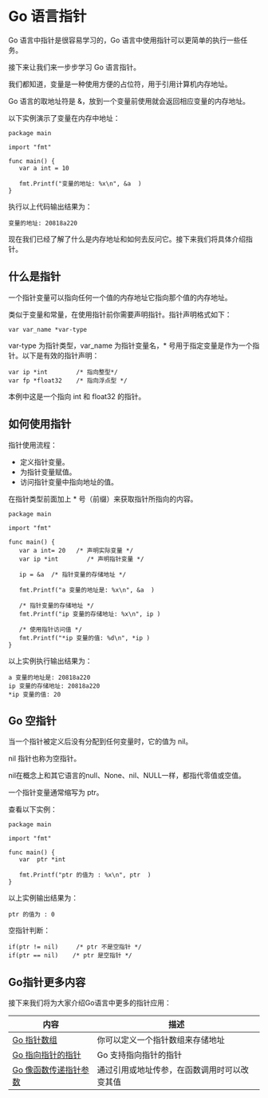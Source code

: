 # Go 语言指针

Go 语言中指针是很容易学习的，Go 语言中使用指针可以更简单的执行一些任务。

接下来让我们来一步步学习 Go 语言指针。

我们都知道，变量是一种使用方便的占位符，用于引用计算机内存地址。

Go 语言的取地址符是 &，放到一个变量前使用就会返回相应变量的内存地址。

以下实例演示了变量在内存中地址：

```
package main

import "fmt"

func main() {
   var a int = 10   

   fmt.Printf("变量的地址: %x\n", &a  )
}

```

执行以上代码输出结果为：

```
变量的地址: 20818a220

```

现在我们已经了解了什么是内存地址和如何去反问它。接下来我们将具体介绍指针。

## 什么是指针

一个指针变量可以指向任何一个值的内存地址它指向那个值的内存地址。

类似于变量和常量，在使用指针前你需要声明指针。指针声明格式如下：

```
var var_name *var-type

```

var-type 为指针类型，var_name 为指针变量名，* 号用于指定变量是作为一个指针。以下是有效的指针声明：

```
var ip *int        /* 指向整型*/
var fp *float32    /* 指向浮点型 */

```

本例中这是一个指向 int 和 float32 的指针。

## 如何使用指针

指针使用流程：

*   定义指针变量。
*   为指针变量赋值。
*   访问指针变量中指向地址的值。

在指针类型前面加上 * 号（前缀）来获取指针所指向的内容。

```
package main

import "fmt"

func main() {
   var a int= 20   /* 声明实际变量 */
   var ip *int        /* 声明指针变量 */

   ip = &a  /* 指针变量的存储地址 */

   fmt.Printf("a 变量的地址是: %x\n", &a  )

   /* 指针变量的存储地址 */
   fmt.Printf("ip 变量的存储地址: %x\n", ip )

   /* 使用指针访问值 */
   fmt.Printf("*ip 变量的值: %d\n", *ip )
}

```

以上实例执行输出结果为：

```
a 变量的地址是: 20818a220
ip 变量的存储地址: 20818a220
*ip 变量的值: 20

```

## Go 空指针

当一个指针被定义后没有分配到任何变量时，它的值为 nil。

nil 指针也称为空指针。

nil在概念上和其它语言的null、None、nil、NULL一样，都指代零值或空值。

一个指针变量通常缩写为 ptr。

查看以下实例：

```
package main

import "fmt"

func main() {
   var  ptr *int

   fmt.Printf("ptr 的值为 : %x\n", ptr  )
}

```

以上实例输出结果为：

```
ptr 的值为 : 0

```

空指针判断：

```
if(ptr != nil)     /* ptr 不是空指针 */
if(ptr == nil)    /* ptr 是空指针 */

```

## Go指针更多内容

接下来我们将为大家介绍Go语言中更多的指针应用：

| 内容 | 描述 |
| --- | --- |
| [Go 指针数组](go-array-of-pointers.html) | 你可以定义一个指针数组来存储地址 |
| [Go 指向指针的指针](go-pointer-to-pointer.html) | Go 支持指向指针的指针 |
| [Go 像函数传递指针参数](go-passing-pointers-to-functions.html) | 通过引用或地址传参，在函数调用时可以改变其值 |

